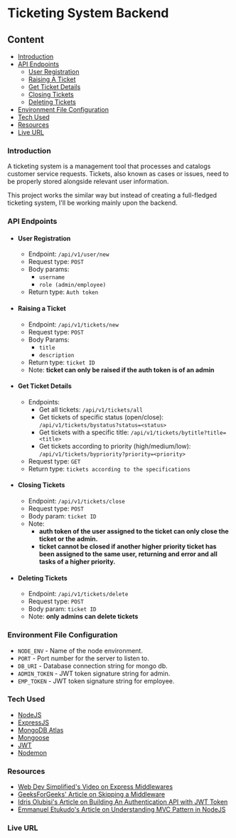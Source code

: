 # Ticketing System Backend

## Content

- [Introduction](#introduction)
- [API Endpoints](#api-endpoints)
  - [User Registration](#user-registration)
  - [Raising A Ticket](#raising-a-ticket)
  - [Get Ticket Details](#get-ticket-details)
  - [Closing Tickets](#closing-tickets)
  - [Deleting Tickets](#deleting-tickets)
- [Environment File Configuration](#environment-file-configuration)
- [Tech Used](#tech-used)
- [Resources](#resources)
- [Live URL](#live-URL)

### Introduction

A ticketing system is a management tool that processes and catalogs customer service requests. Tickets, also known as cases or issues, need to be properly stored alongside relevant user information.

This project works the similar way but instead of creating a full-fledged ticketing system, I'll be working mainly upon the backend.

### API Endpoints

- #### User Registration

  - Endpoint: ```/api/v1/user/new```
  - Request type: ```POST```
  - Body params:
    - ```username```
    - ```role (admin/employee)```
  - Return type: ```Auth token```

- #### Raising a Ticket

  - Endpoint: ```/api/v1/tickets/new```
  - Request type: ```POST```
  - Body Params:
    - ```title```
    - ```description```
  - Return type: ```ticket ID```
  - Note: **ticket can only be raised if the auth token is of an admin**

- #### Get Ticket Details

  - Endpoints:
    - Get all tickets: ```/api/v1/tickets/all```
    - Get tickets of specific status (open/close): ```/api/v1/tickets/bystatus?status=<status>```
    - Get tickets with a specific title: ```/api/v1/tickets/bytitle?title=<title>```
    - Get tickets according to priority (high/medium/low): ```/api/v1/tickets/bypriority?priority=<priority>```
  - Request type: ```GET```
  - Return type: ```tickets according to the specifications```

- #### Closing Tickets

  - Endpoint: ```/api/v1/tickets/close```
  - Request type: ```POST```
  - Body param: ```ticket ID```
  - Note:
    - **auth token of the user assigned to the ticket can only close the ticket or the admin.**
    - **ticket cannot be closed if another higher priority ticket has been assigned to the same user, returning and error and all tasks of a higher priority.**

- #### Deleting Tickets

  - Endpoint: ```/api/v1/tickets/delete```
  - Request type: ```POST```
  - Body param: ```ticket ID```
  - Note: **only admins can delete tickets**

### Environment File Configuration

- ```NODE_ENV``` - Name of the node environment.
- ```PORT``` - Port number for the server to listen to.
- ```DB_URI``` - Database connection string for mongo db.
- ```ADMIN_TOKEN``` - JWT token signature string for admin.
- ```EMP_TOKEN``` - JWT token signature string for employee.

### Tech Used

- [NodeJS](https://www.nodejs.org/)
- [ExpressJS](https://www.expressjs.com)
- [MongoDB Atlas](https://www.mongodb.com/cloud/atlas/efficiency?adgroup=115749713423)
- [Mongoose](https://mongoosejs.com/)
- [JWT](https://jwt.io)
- [Nodemon](https://www.npmjs.com/package/nodemon)

### Resources

- [Web Dev Simplified's Video on Express Middlewares](https://www.youtube.com/watch?v=lY6icfhap2o)
- [GeeksForGeeks' Article on Skipping a Middleware](https://www.geeksforgeeks.org/how-to-skip-a-middleware-in-express-js/)
- [Idris Olubisi's Article on Building An Authentication API with JWT Token](https://www.section.io/engineering-education/how-to-build-authentication-api-with-jwt-token-in-nodejs/)
- [Emmanuel Etukudo's Article on Understanding MVC Pattern in NodeJS](https://dev.to/eetukudo_/understanding-mvc-pattern-in-nodejs-2bdn)

### Live URL

